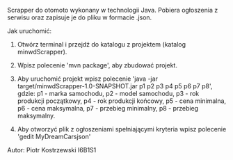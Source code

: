 Scrapper do otomoto wykonany w technologii Java. Pobiera ogłoszenia z serwisu oraz zapisuje je do pliku w formacie .json.

Jak uruchomić:

1. Otwórz terminal i przejdź do katalogu z projektem (katalog minwdScrapper).

2. Wpisz polecenie 'mvn package', aby zbudować projekt.

3. Aby uruchomić projekt wpisz polecenie 'java -jar target/minwdScrapper-1.0-SNAPSHOT.jar p1 p2 p3 p4 p5 p6 p7 p8', gdzie:
p1 - marka samochodu,
p2 - model samochodu,
p3 - rok produkcji początkowy,
p4 - rok produkcji końcowy,
p5 - cena minimalna,
p6 - cena maksymalna,
p7 - przebieg minimalny,
p8 - przebieg maksymalny.

4. Aby otworzyć plik z ogłoszeniami spełniającymi kryteria wpisz polecenie 'gedit MyDreamCarsjson'

Autor:
Piotr Kostrzewski I6B1S1
